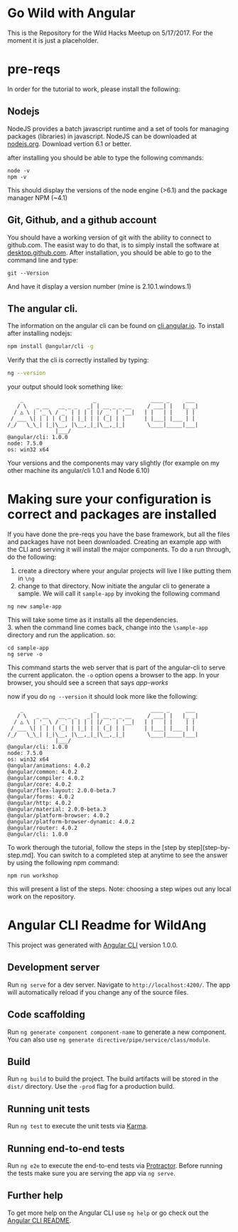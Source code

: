 # Go Wild with Angular
This is the Repository for the Wild Hacks Meetup on 5/17/2017.  For the moment it is just a placeholder.

# pre-reqs
In order for the tutorial to work, please install the following:

## Nodejs
NodeJS provides a batch javascript runtime and a set of tools for managing packages (libraries) in javascript.   NodeJS can be downloaded at [nodejs.org](https://nodejs.org).   Download vertion 6.1 or better.

after installing you should be able to type the following commands:

```
node -v
npm -v

```

This should display the versions of the node engine (>6.1) and the package manager NPM (~4.1)

## Git, Github, and a github account
You should have a working version of git with the ability to connect to github.com.  The easist way to do that, is to simply install the software at [desktop.github.com](https://desktop.github.com/).  After installation, you should be able to go to the command line and type:
```
git --Version
```
And have it display a version number (mine is 2.10.1.windows.1)

## The angular cli.   
The information on the angular cli can be found on [cli.angular.io](https://cli.angular.io).  To install after installing nodejs:

```bash
npm install @angular/cli -g
```

Verify that the cli is correctly installed by typing:

```bash
ng --version
```

your output should look something like:

```
    _                      _                 ____ _     ___
   / \   _ __   __ _ _   _| | __ _ _ __     / ___| |   |_ _|
  / △ \ | '_ \ / _` | | | | |/ _` | '__|   | |   | |    | |
 / ___ \| | | | (_| | |_| | | (_| | |      | |___| |___ | |
/_/   \_\_| |_|\__, |\__,_|_|\__,_|_|       \____|_____|___|
               |___/
@angular/cli: 1.0.0
node: 7.5.0
os: win32 x64
```

Your versions and the components may vary slightly (for example on my other machine its angular/cli 1.0.1 and Node 6.10)

# Making sure your configuration is correct and packages are installed
If you have done the pre-reqs you have the base framework, but all the files and packages have not been downloaded.   Creating an example app with the CLI and serving it will install the major components.   To do a run through, do the following:

1.  create a directory where your angular projects will live
  I like putting them in `\ng`
 2.  change to that directory.  Now initiate the angular cli to generate a sample. We will call it `sample-app` by invoking the following command
 ```
 ng new sample-app
 ```
 This will take some time as it installs all the dependencies.  
 3. when the command line comes back, change into the `\sample-app` directory and run the application.  so:
 ```
cd sample-app
ng serve -o
```
   This command starts the web server that is part of the angular-cli to serve the current applicaton.   the `-o` option opens a browser to the app.  In your browser, you should see a screen that says *app-works* 
   
now if you do `ng --version`  it should look more like the following:


```
    _                      _                 ____ _     ___
   / \   _ __   __ _ _   _| | __ _ _ __     / ___| |   |_ _|
  / △ \ | '_ \ / _` | | | | |/ _` | '__|   | |   | |    | |
 / ___ \| | | | (_| | |_| | | (_| | |      | |___| |___ | |
/_/   \_\_| |_|\__, |\__,_|_|\__,_|_|       \____|_____|___|
               |___/
@angular/cli: 1.0.0
node: 7.5.0
os: win32 x64
@angular/animations: 4.0.2
@angular/common: 4.0.2
@angular/compiler: 4.0.2
@angular/core: 4.0.2
@angular/flex-layout: 2.0.0-beta.7
@angular/forms: 4.0.2
@angular/http: 4.0.2
@angular/material: 2.0.0-beta.3
@angular/platform-browser: 4.0.2
@angular/platform-browser-dynamic: 4.0.2
@angular/router: 4.0.2
@angular/cli: 1.0.0
```
To work therough the tutorial, follow the steps in the [step by step](step-by-step.md].   You can switch to a completed step at anytime to see the answer by using the following npm command:
````
npm run workshop
````
this will present a list of the steps.  Note: choosing a step wipes out any local work on the repository.

# Angular CLI Readme for WildAng

This project was generated with [Angular CLI](https://github.com/angular/angular-cli) version 1.0.0.

## Development server

Run `ng serve` for a dev server. Navigate to `http://localhost:4200/`. The app will automatically reload if you change any of the source files.

## Code scaffolding

Run `ng generate component component-name` to generate a new component. You can also use `ng generate directive/pipe/service/class/module`.

## Build

Run `ng build` to build the project. The build artifacts will be stored in the `dist/` directory. Use the `-prod` flag for a production build.

## Running unit tests

Run `ng test` to execute the unit tests via [Karma](https://karma-runner.github.io).

## Running end-to-end tests

Run `ng e2e` to execute the end-to-end tests via [Protractor](http://www.protractortest.org/).
Before running the tests make sure you are serving the app via `ng serve`.

## Further help

To get more help on the Angular CLI use `ng help` or go check out the [Angular CLI README](https://github.com/angular/angular-cli/blob/master/README.md).
